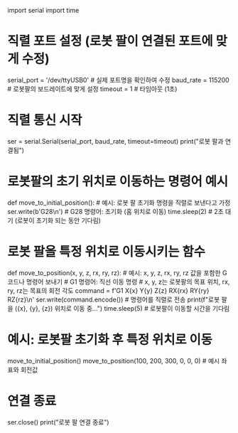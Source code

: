 import serial
import time

# 직렬 포트 설정 (로봇 팔이 연결된 포트에 맞게 수정)
serial_port = '/dev/ttyUSB0'  # 실제 포트명을 확인하여 수정
baud_rate = 115200            # 로봇팔의 보드레이트에 맞게 설정
timeout = 1                    # 타임아웃 (1초)

# 직렬 통신 시작
ser = serial.Serial(serial_port, baud_rate, timeout=timeout)
print("로봇 팔과 연결됨")

# 로봇팔의 초기 위치로 이동하는 명령어 예시
def move_to_initial_position():
    # 예시: 로봇 팔 초기화 명령을 직렬로 보낸다고 가정
    ser.write(b'G28\n')  # G28 명령어: 초기화 (홈 위치로 이동)
    time.sleep(2)  # 2초 대기 (로봇이 초기화 되는 동안 기다림)

# 로봇 팔을 특정 위치로 이동시키는 함수
def move_to_position(x, y, z, rx, ry, rz):
    # 예시: x, y, z, rx, ry, rz 값을 포함한 G코드나 명령어 보내기
    # G1 명령어: 직선 이동 명령
    # x, y, z는 로봇팔의 목표 위치, rx, ry, rz는 목표의 회전 각도
    command = f'G1 X{x} Y{y} Z{z} RX{rx} RY{ry} RZ{rz}\n'
    ser.write(command.encode())  # 명령어를 직렬로 전송
    print(f"로봇 팔을 ({x}, {y}, {z}) 위치로 이동 중...")
    time.sleep(5)  # 로봇팔이 이동할 시간을 기다림

# 예시: 로봇팔 초기화 후 특정 위치로 이동
move_to_initial_position()
move_to_position(100, 200, 300, 0, 0, 0)  # 예시 좌표와 회전값

# 연결 종료
ser.close()
print("로봇 팔 연결 종료")
